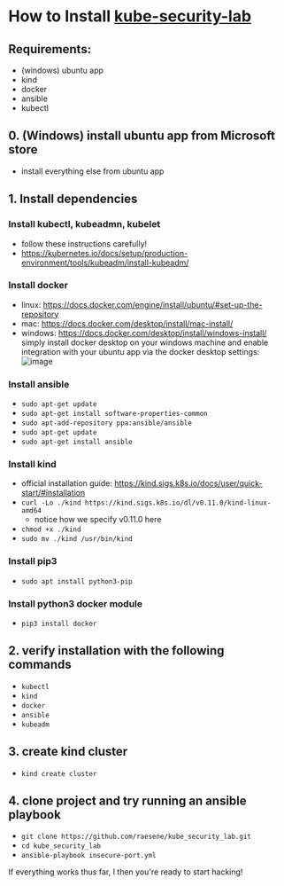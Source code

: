 # How to Install [kube-security-lab](https://github.com/raesene/kube_security_lab)

## Requirements:
- (windows) ubuntu app
- kind
- docker
- ansible
- kubectl


## 0. (Windows) install ubuntu app from Microsoft store
  - install everything else from ubuntu app

## 1. Install dependencies

###  Install kubectl, kubeadmn, kubelet
  - follow these instructions carefully!
  - https://kubernetes.io/docs/setup/production-environment/tools/kubeadm/install-kubeadm/

###  Install docker
  - linux: https://docs.docker.com/engine/install/ubuntu/#set-up-the-repository
  - mac: https://docs.docker.com/desktop/install/mac-install/
  - windows: https://docs.docker.com/desktop/install/windows-install/ simply install docker desktop on your windows machine and enable integration
  with your ubuntu app via the docker desktop settings:
![image](https://user-images.githubusercontent.com/24460340/183655409-941eb3bf-a968-4c06-bfac-60e66d5795af.png)


  

###  Install ansible
  - `sudo apt-get update`
  - `sudo apt-get install software-properties-common`
  - `sudo apt-add-repository ppa:ansible/ansible`
  - `sudo apt-get update`
  - `sudo apt-get install ansible`

###  Install kind
  - official installation guide: https://kind.sigs.k8s.io/docs/user/quick-start/#installation
  - `curl -Lo ./kind https://kind.sigs.k8s.io/dl/v0.11.0/kind-linux-amd64`
      - notice how we specify v0.11.0 here
  - `chmod +x ./kind`
  - `sudo mv ./kind /usr/bin/kind`

###  Install pip3
  - `sudo apt install python3-pip`

###  Install python3 docker module
  - `pip3 install docker`

## 2. verify installation with the following commands
  - `kubectl`
  - `kind`
  - `docker`
  - `ansible`
  - `kubeadm`

## 3. create kind cluster
  - `kind create cluster`

## 4. clone project and try running an ansible playbook
  - `git clone https://github.com/raesene/kube_security_lab.git`
  - `cd kube_security_lab`
  - `ansible-playbook insecure-port.yml`

If everything works thus far, I then you're ready to start hacking!
